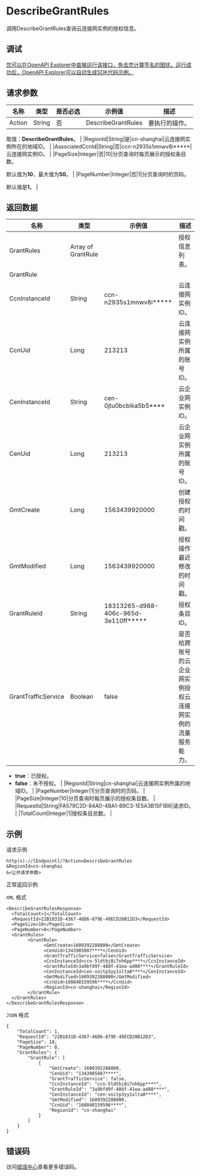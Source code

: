 # DescribeGrantRules

调用DescribeGrantRules查询云连接网实例的授权信息。

## 调试

[您可以在OpenAPI Explorer中直接运行该接口，免去您计算签名的困扰。运行成功后，OpenAPI Explorer可以自动生成SDK代码示例。](https://api.aliyun.com/#product=Smartag&api=DescribeGrantRules&type=RPC&version=2018-03-13)

## 请求参数

|名称|类型|是否必选|示例值|描述|
|--|--|----|---|--|
|Action|String|否|DescribeGrantRules|要执行的操作。

 取值：**DescribeGrantRules**。 |
|RegionId|String|是|cn-shanghai|云连接网实例所在的地域ID。 |
|AssociatedCcnId|String|否|ccn-n2935s1mnwv8i\*\*\*\*\*|云连接网实例ID。 |
|PageSize|Integer|否|10|分页查询时每页展示的授权条目数。

 默认值为**10**，最大值为**50**。 |
|PageNumber|Integer|否|1|分页查询时的页码。

 默认值是**1**。 |

## 返回数据

|名称|类型|示例值|描述|
|--|--|---|--|
|GrantRules|Array of GrantRule| |授权信息列表。 |
|GrantRule| | | |
|CcnInstanceId|String|ccn-n2935s1mnwv8i\*\*\*\*\*|云连接网实例ID。 |
|CcnUid|Long|213213|云连接网实例所属的账号ID。 |
|CenInstanceId|String|cen-0jtu0bcbika5b5\*\*\*\*|云企业网实例ID。 |
|CenUid|Long|213213|云企业网实例所属的账号ID。 |
|GmtCreate|Long|1563439920000|创建授权的时间戳。 |
|GmtModified|Long|1563439920000|授权操作最近修改的时间戳。 |
|GrantRuleId|String|18313265-d988-406c-965d-3e110ff\*\*\*\*\*|授权条目ID。 |
|GrantTrafficService|Boolean|false|是否给跨账号的云企业网实例授权云连接网实例的流量服务能力。

 -   **true**：已授权。
-   **false**：未不授权。 |
|RegionId|String|cn-shanghai|云连接网实例所属的地域ID。 |
|PageNumber|Integer|1|分页查询时的页码。 |
|PageSize|Integer|10|分页查询时每页展示的授权条目数。 |
|RequestId|String|FA579C2D-84A0-4BA1-B9C3-1E5A3B15F1B6|请求ID。 |
|TotalCount|Integer|1|授权条目总数。 |

## 示例

请求示例

```
http(s)://[Endpoint]/?Action=DescribeGrantRules
&RegionId=cn-shanghai
&<公共请求参数>
```

正常返回示例

`XML` 格式

```
<DescribeGrantRulesResponse>
  <TotalCount>1</TotalCount>
  <RequestId>22B1031D-4367-46D6-879E-49ECD28B12D3</RequestId>
  <PageSize>10</PageSize>
  <PageNumber>0</PageNumber>
  <GrantRules>
        <GrantRule>
              <GmtCreate>1609392288000</GmtCreate>
              <CenUid>1343985887****</CenUid>
              <GrantTrafficService>false</GrantTrafficService>
              <CcnInstanceId>ccn-5ldtbj8i7nh6pp****</CcnInstanceId>
              <GrantRuleId>3a9bfd9f-48df-41ea-ad88****</GrantRuleId>
              <CenInstanceId>cen-voitp3yy1xlta8****</CenInstanceId>
              <GmtModified>1609392288000</GmtModified>
              <CcnUid>168840159596****</CcnUid>
              <RegionId>cn-shanghai</RegionId>
        </GrantRule>
  </GrantRules>
</DescribeGrantRulesResponse>
```

`JSON` 格式

```
{
	"TotalCount": 1,
	"RequestId": "22B1031D-4367-46D6-879E-49ECD28B12D3",
	"PageSize": 10,
	"PageNumber": 0,
	"GrantRules": {
		"GrantRule": [
			{
				"GmtCreate": 1609392288000,
				"CenUid": "1343985887****",
				"GrantTrafficService": false,
				"CcnInstanceId": "ccn-5ldtbj8i7nh6pp****",
				"GrantRuleId": "3a9bfd9f-48df-41ea-ad88****",
				"CenInstanceId": "cen-voitp3yy1xlta8****",
				"GmtModified": 1609392288000,
				"CcnUid": "168840159596****",
				"RegionId": "cn-shanghai"
			}
		]
	}
}
```

## 错误码

访问[错误中心](https://error-center.alibabacloud.com/status/product/Smartag)查看更多错误码。

